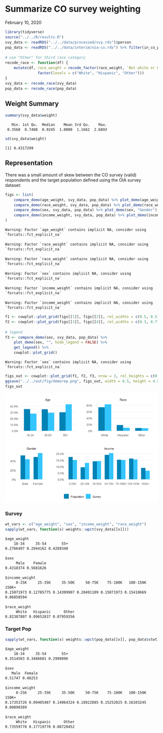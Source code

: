 Summarize CO survey weighting
================
February 10, 2020

``` r
library(tidyverse)
source("../../R/results.R")
svy_data <- readRDS("../../data/processed/svy.rds")$person
pop_data <- readRDS("../../data/interim/oia-co.rds") %>% filter(in_co_pop)

# use "Other" for third race category
recode_race <- function(df) {
    mutate(df, race_weight = recode_factor(race_weight, `Not white or Hispanic` = "Other") %>%
               factor(levels = c("White", "Hispanic", "Other")))
}
svy_data <- recode_race(svy_data)
pop_data <- recode_race(pop_data)
```

## Weight Summary

``` r
summary(svy_data$weight)
```

``` 
   Min. 1st Qu.  Median    Mean 3rd Qu.    Max. 
 0.3568  0.7408  0.9245  1.0000  1.1662  2.6893 
```

``` r
sd(svy_data$weight)
```

    [1] 0.4317299

## Representation

There was a small amount of skew between the CO survey (valid)
respondents and the target population defined using the OIA survey
dataset:

``` r
figs <- list(
    compare_demo(age_weight, svy_data, pop_data) %>% plot_demo(age_weight, "Age"),
    compare_demo(race_weight, svy_data, pop_data) %>% plot_demo(race_weight, "Race"),
    compare_demo(sex, svy_data, pop_data) %>% plot_demo(sex, "Gender"),
    compare_demo(income_weight, svy_data, pop_data) %>% plot_demo(income_weight, "Income")
)
```

    Warning: Factor `age_weight` contains implicit NA, consider using
    `forcats::fct_explicit_na`

    Warning: Factor `race_weight` contains implicit NA, consider using
    `forcats::fct_explicit_na`
    
    Warning: Factor `race_weight` contains implicit NA, consider using
    `forcats::fct_explicit_na`

    Warning: Factor `sex` contains implicit NA, consider using
    `forcats::fct_explicit_na`

    Warning: Factor `income_weight` contains implicit NA, consider using
    `forcats::fct_explicit_na`
    
    Warning: Factor `income_weight` contains implicit NA, consider using
    `forcats::fct_explicit_na`

``` r
f1 <- cowplot::plot_grid(figs[[1]], figs[[2]], rel_widths = c(0.5, 0.5), ncol = 2)
f2 <- cowplot::plot_grid(figs[[3]], figs[[4]], rel_widths = c(0.3, 0.7), ncol = 2)

# legend
f3 <- compare_demo(sex, svy_data, pop_data) %>% 
    plot_demo(sex, "", hide_legend = FALSE) %>%
    get_legend() %>%
    cowplot::plot_grid()
```

    Warning: Factor `sex` contains implicit NA, consider using
    `forcats::fct_explicit_na`

``` r
figs_out <- cowplot::plot_grid(f1, f2, f3, nrow = 3, rel_heights = c(0.4, 0.4, 0.1))
ggsave("../../out/fig/demorep.png", figs_out, width = 6.5, height = 4.5, units = "in")
figs_out
```

![](weight-summary_files/figure-gfm/unnamed-chunk-3-1.png)<!-- -->

### Survey

``` r
wt_vars <- c("age_weight", "sex", "income_weight", "race_weight")
sapply(wt_vars, function(x) weights::wpct(svy_data[[x]]))
```

    $age_weight
        18-34     35-54       55+ 
    0.2766497 0.2944162 0.4289340 
    
    $sex
         Male    Female 
    0.4318374 0.5681626 
    
    $income_weight
         0-25K     25-35K     35-50K     50-75K    75-100K   100-150K      150K+ 
    0.15071973 0.12785775 0.14309907 0.20491109 0.15071973 0.15410669 0.06858594 
    
    $race_weight
         White   Hispanic      Other 
    0.82387807 0.09652837 0.07959356 

### Target Pop

``` r
sapply(wt_vars, function(x) weights::wpct(pop_data[[x]], pop_data$stwt))
```

    $age_weight
        18-34     35-54       55+ 
    0.3514503 0.3486601 0.2998896 
    
    $sex
       Male  Female 
    0.51747 0.48253 
    
    $income_weight
         0-25K     25-35K     35-50K     50-75K    75-100K   100-150K      150K+ 
    0.17353726 0.09405487 0.14064324 0.18922885 0.15252025 0.16103245 0.08898309 
    
    $race_weight
         White   Hispanic      Other 
    0.73559778 0.17719770 0.08720452
